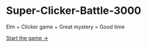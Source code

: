 # Super-Clicker-Battle-3000
Elm + Clicker game + Great mystery = Good time

[Start the game ->](index.html)

